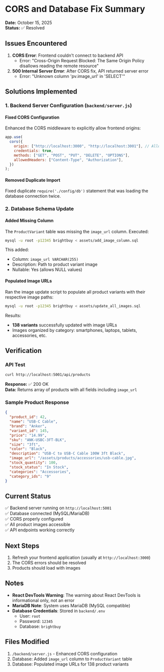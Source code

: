 # CORS and Database Fix Summary

**Date:** October 15, 2025  
**Status:** ✅ Resolved

## Issues Encountered

1. **CORS Error**: Frontend couldn't connect to backend API
   - Error: "Cross-Origin Request Blocked: The Same Origin Policy disallows reading the remote resource"
2. **500 Internal Server Error**: After CORS fix, API returned server error
   - Error: "Unknown column 'pv.image_url' in 'SELECT'"

## Solutions Implemented

### 1. Backend Server Configuration (`backend/server.js`)

#### Fixed CORS Configuration

Enhanced the CORS middleware to explicitly allow frontend origins:

```javascript
app.use(
  cors({
    origin: ["http://localhost:3000", "http://localhost:3001"], // Allow Next.js default ports
    credentials: true,
    methods: ["GET", "POST", "PUT", "DELETE", "OPTIONS"],
    allowedHeaders: ["Content-Type", "Authorization"],
  })
);
```

#### Removed Duplicate Import

Fixed duplicate `require('./config/db')` statement that was loading the database connection twice.

### 2. Database Schema Update

#### Added Missing Column

The `ProductVariant` table was missing the `image_url` column. Executed:

```bash
mysql -u root -p12345 brightbuy < assets/add_image_column.sql
```

This added:

- Column: `image_url VARCHAR(255)`
- Description: Path to product variant image
- Nullable: Yes (allows NULL values)

#### Populated Image URLs

Ran the image update script to populate all product variants with their respective image paths:

```bash
mysql -u root -p12345 brightbuy < assets/update_all_images.sql
```

Results:

- **138 variants** successfully updated with image URLs
- Images organized by category: smartphones, laptops, tablets, accessories, etc.

## Verification

### API Test

```bash
curl http://localhost:5001/api/products
```

**Response:** ✅ 200 OK  
**Data:** Returns array of products with all fields including `image_url`

### Sample Product Response

```json
{
  "product_id": 42,
  "name": "USB-C Cable",
  "brand": "Anker",
  "variant_id": 145,
  "price": "14.99",
  "sku": "ANK-USBC-3FT-BLK",
  "size": "3ft",
  "color": "Black",
  "description": "USB-C to USB-C Cable 100W 3ft Black",
  "image_url": "/assets/products/accessories/usb-cable.jpg",
  "stock_quantity": 100,
  "stock_status": "In Stock",
  "categories": "Accessories",
  "category_ids": "9"
}
```

## Current Status

✅ Backend server running on `http://localhost:5001`  
✅ Database connected (MySQL/MariaDB)  
✅ CORS properly configured  
✅ All product images accessible  
✅ API endpoints working correctly

## Next Steps

1. Refresh your frontend application (usually at `http://localhost:3000`)
2. The CORS errors should be resolved
3. Products should load with images

## Notes

- **React DevTools Warning**: The warning about React DevTools is informational only, not an error
- **MariaDB Note**: System uses MariaDB (MySQL compatible)
- **Database Credentials**: Stored in `backend/.env`
  - User: `root`
  - Password: `12345`
  - Database: `brightbuy`

## Files Modified

1. `/backend/server.js` - Enhanced CORS configuration
2. Database: Added `image_url` column to `ProductVariant` table
3. Database: Populated image URLs for 138 product variants
